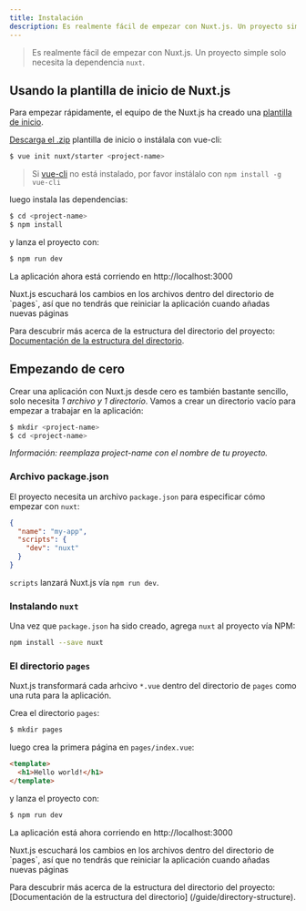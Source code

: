 ```yaml
---
title: Instalación
description: Es realmente fácil de empezar con Nuxt.js. Un proyecto simple solo necesita la dependencia `nuxt`.
---
```


> Es realmente fácil de empezar con Nuxt.js. Un proyecto simple solo necesita la dependencia `nuxt`.

## Usando la plantilla de inicio de Nuxt.js

Para empezar rápidamente, el equipo de the Nuxt.js ha creado una [plantilla de inicio](https://github.com/nuxt/starter).

[Descarga el .zip](https://github.com/nuxt/starter/archive/source.zip) plantilla de inicio o instálala con vue-cli:

```bash
$ vue init nuxt/starter <project-name>
```

> Si [vue-cli](https://github.com/vuejs/vue-cli) no está instalado, por favor instálalo con `npm install -g vue-cli`

luego instala las dependencias:

```bash
$ cd <project-name>
$ npm install
```

y lanza el proyecto con:
```bash
$ npm run dev
```
La aplicación ahora está corriendo en http://localhost:3000

<p class="Alert">Nuxt.js escuchará los cambios en los archivos dentro del directorio de `pages`, así que no tendrás que reiniciar la aplicación cuando añadas nuevas páginas</p>

Para descubrir más acerca de la estructura del directorio del proyecto: [Documentación de la estructura del directorio](/guide/directory-structure).

## Empezando de cero

Crear una aplicación con Nuxt.js desde cero es también bastante sencillo, solo necesita *1 archivo y 1 directorio*. Vamos a crear un directorio vacío para empezar a trabajar en la aplicación:

```bash
$ mkdir <project-name>
$ cd <project-name>
```

*Información: reemplaza project-name con el nombre de tu proyecto.*

### Archivo package.json

El proyecto necesita un archivo `package.json` para especificar cómo empezar con `nuxt`:
```json
{
  "name": "my-app",
  "scripts": {
    "dev": "nuxt"
  }
}
```
`scripts` lanzará Nuxt.js vía `npm run dev`.

### Instalando `nuxt`

Una vez que `package.json` ha sido creado, agrega `nuxt` al proyecto vía NPM:
```bash
npm install --save nuxt
```

### El directorio `pages`

Nuxt.js transformará cada arhcivo `*.vue` dentro del directorio de `pages` como una ruta para la aplicación.

Crea el directorio `pages`:
```bash
$ mkdir pages
```

luego crea la primera página en `pages/index.vue`:
```html
<template>
  <h1>Hello world!</h1>
</template>
```

y lanza el proyecto con:
```bash
$ npm run dev
```
La aplicación está ahora corriendo en http://localhost:3000

<p class="Alert">Nuxt.js escuchará los cambios en los archivos dentro del directorio de `pages`, así que no tendrás que reiniciar la aplicación cuando añadas nuevas páginas</p>

Para descubrir más acerca de la estructura del directorio del proyecto: [Documentación de la estructura del directorio] (/guide/directory-structure).
